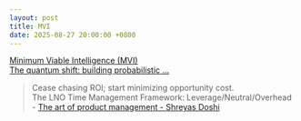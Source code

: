 ```yaml
---
layout: post
title: MVI
date: 2025-08-27 20:00:00 +0800
---
```

[Minimum Viable Intelligence (MVI)](https://hyacinth.ai/minimum-viable-intelligence-optimize-ai-investments/)  
[The quantum shift: building probabilistic ...](https://www.youtube.com/watch?v=iGmzmKjjleo)  
> Cease chasing ROI; start minimizing opportunity cost.  
The LNO Time Management Framework: Leverage/Neutral/Overhead  
> \- [The art of product management - Shreyas Doshi](https://www.youtube.com/watch?v=YP_QghPLG-8)  
